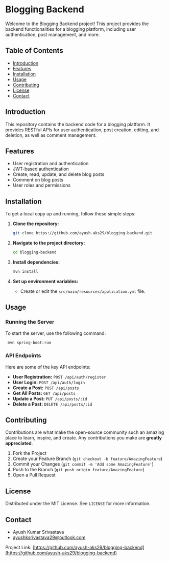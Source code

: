 # Blogging Backend

Welcome to the Blogging Backend project! This project provides the backend functionalities for a blogging platform, including user authentication, post management, and more.

## Table of Contents

- [Introduction](#introduction)
- [Features](#features)
- [Installation](#installation)
- [Usage](#usage)
- [Contributing](#contributing)
- [License](#license)
- [Contact](#contact)

## Introduction

This repository contains the backend code for a blogging platform. It provides RESTful APIs for user authentication, post creation, editing, and deletion, as well as comment management.

## Features

- User registration and authentication
- JWT-based authentication
- Create, read, update, and delete blog posts
- Comment on blog posts
- User roles and permissions

## Installation

To get a local copy up and running, follow these simple steps:

1. **Clone the repository:**
    ```bash
    git clone https://github.com/ayush-aks29/blogging-backend.git
    ```

2. **Navigate to the project directory:**
    ```bash
    cd blogging-backend
    ```

3. **Install dependencies:**
    ```bash
    mvn install
    ```

4. **Set up environment variables:**
    - Create or edit the `src/main/resources/application.yml` file.

## Usage

### Running the Server
To start the server, use the following command:
```bash
 mvn spring-boot:run
```


### API Endpoints

Here are some of the key API endpoints:

- **User Registration:** `POST /api/auth/register`
- **User Login:** `POST /api/auth/login`
- **Create a Post:** `POST /api/posts`
- **Get All Posts:** `GET /api/posts`
- **Update a Post:** `PUT /api/posts/:id`
- **Delete a Post:** `DELETE /api/posts/:id`

## Contributing

Contributions are what make the open-source community such an amazing place to learn, inspire, and create. Any contributions you make are **greatly appreciated**.

1. Fork the Project
2. Create your Feature Branch (`git checkout -b feature/AmazingFeature`)
3. Commit your Changes (`git commit -m 'Add some AmazingFeature'`)
4. Push to the Branch (`git push origin feature/AmazingFeature`)
5. Open a Pull Request

## License

Distributed under the MIT License. See `LICENSE` for more information.

## Contact

- Ayush Kumar Srivastava
- ayushksrivastava29@outlook.com

Project Link: [https://github.com/ayush-aks29/blogging-backend](https://github.com/ayush-aks29/blogging-backend)
